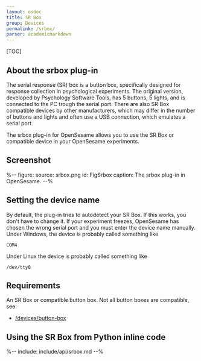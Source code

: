 ```yaml
---
layout: osdoc
title: SR Box
group: Devices
permalink: /srbox/
parser: academicmarkdown
---
```


[TOC]

## About the srbox plug-in

The serial response (SR) box is a button box, specifically designed for response collection in psychological experiments. The original version, developed by Psychology Software Tools, has 5 buttons, 5 lights, and is connected to the PC trough the serial port. There are also SR Box compatible devices by other manufacturers, which may differ in the number of buttons and lights and often use a USB connection, which emulates a serial port.

The srbox plug-in for OpenSesame allows you to use the SR Box or compatible device in your OpenSesame experiments.

## Screenshot

%--
figure:
  source: srbox.png
  id: FigSrbox
  caption: The srbox plug-in in OpenSesame.
--%

## Setting the device name

By default, the plug-in tries to autodetect your SR Box. If this works, you don't have to change it. If your experiment freezes, OpenSesame has chosen the wrong serial port and you must enter the device name manually. Under Windows, the device is probably called something like

	COM4

Under Linux the device is probably called something like

	/dev/tty0

## Requirements

An SR Box or compatible button box. Not all button boxes are compatible, see:

- [/devices/button-box](/devices/button-box)

## Using the SR Box from Python inline code

%-- include: include/api/srbox.md --%
